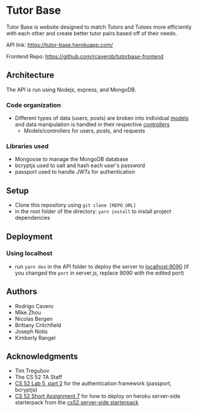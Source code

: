 # Tutor Base

Tutor Base is website designed to match Tutors and Tutees more efficiently with each other and create better tutor pairs based off of their needs.

API link: https://tutor-base.herokuapp.com/

Frontend Repo: https://github.com/rcaverob/tutorbase-frontend

## Architecture

The API is run using Nodejs, express, and MongoDB.

### Code organization

* Different types of data (users, posts) are broken into individual [models](./src/models) and data manipulation is handled in their respective [controllers](./src/controllers)
    * Models/controllers for users, posts, and requests

### Libraries used

* Mongoose to manage the MongoDB database
* bcryptjs used to salt and hash each user's password
* passport used to handle JWTs for authentication


## Setup

* Clone this repository using `git clone [REPO_URL]`
* in the root folder of the directory: `yarn install` to install project dependencies

## Deployment


### Using localhost

* run `yarn dev` in the API folder to deploy the server to [localhost:9090](https://localhost:9090) (if you changed the `port` in server.js, replace 9090 with the edited port)


## Authors

* Rodrigo Cavero
* Mike Zhou
* Nicolas Bergen
* Brittany Critchfield
* Joseph Notis
* Kimberly Rangel

## Acknowledgments

* Tim Tregubov
* The CS 52 TA Staff
* [CS 52 Lab 5, part 2](http://cs52.me/assignments/lab/redux-platform+auth/) for the authentication framework (passport, bcryptjs)
* [CS 52 Short Assignment 7](http://cs52.me/assignments/sa/server-side/) for how to deploy on heroku
server-side starterpack from the [cs52 server-side starterpack](https://github.com/dartmouth-cs52/express-babel-starter)
